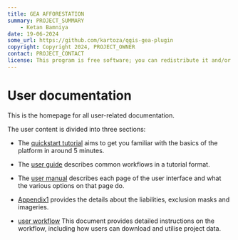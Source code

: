 ```yaml
---
title: GEA AFFORESTATION
summary: PROJECT_SUMMARY
    - Ketan Bamniya
date: 19-06-2024
some_url: https://github.com/kartoza/qgis-gea-plugin
copyright: Copyright 2024, PROJECT_OWNER
contact: PROJECT_CONTACT
license: This program is free software; you can redistribute it and/or modify it under the terms of the GNU Affero General Public License as published by the Free Software Foundation; either version 3 of the License, or (at your option) any later version.
---
```


# User documentation

This is the homepage for all user-related documentation.

The user content is divided into three sections:

- The [quickstart tutorial](quickstart/index.md) aims to get you familiar with the basics of the platform in around 5 minutes.

- The [user guide](guide/index.md) describes common workflows in a tutorial format.

- The [user manual](manual/index.md) describes each page of the user interface and what the various options on that page do.

- [Appendix1](Appendix1.md) provides the details about the liabilities, exclusion masks and imageries.

- [user workflow](user-workflow.md) This document provides detailed instructions on the workflow, including how users can download and utilise project data.